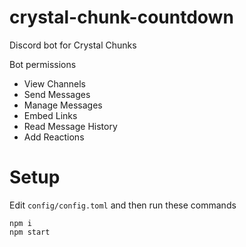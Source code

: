 # crystal-chunk-countdown
Discord bot for Crystal Chunks

Bot permissions
- View Channels
- Send Messages
- Manage Messages
- Embed Links
- Read Message History
- Add Reactions

# Setup
Edit `config/config.toml` and then run these commands
```
npm i
npm start
```